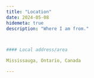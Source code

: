 ```yaml
---
title: "Location"
date: 2024-05-08
hidemeta: true
description: "Where I am from."



#### Local address/area

Mississauga, Ontario, Canada

---
```




